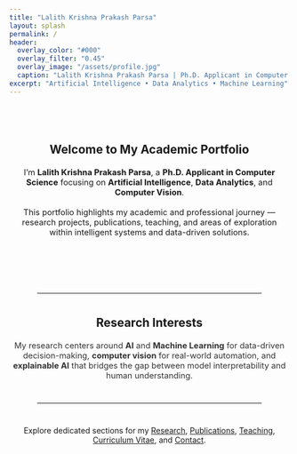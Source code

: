 ```yaml
---
title: "Lalith Krishna Prakash Parsa"
layout: splash
permalink: /
header:
  overlay_color: "#000"
  overlay_filter: "0.45"
  overlay_image: "/assets/profile.jpg"
  caption: "Lalith Krishna Prakash Parsa | Ph.D. Applicant in Computer Science"
excerpt: "Artificial Intelligence • Data Analytics • Machine Learning"
---
```


<section style="text-align:center; padding: 40px 15px;">
  <h2>Welcome to My Academic Portfolio</h2>
  <p style="max-width: 800px; margin: 20px auto; font-size: 1.05em;">
    I’m <strong>Lalith Krishna Prakash Parsa</strong>, a <strong>Ph.D. Applicant in Computer Science</strong> focusing on 
    <strong>Artificial Intelligence</strong>, <strong>Data Analytics</strong>, and <strong>Computer Vision</strong>.
    <br><br>
    This portfolio highlights my academic and professional journey — research projects, publications, teaching, 
    and areas of exploration within intelligent systems and data-driven solutions.
  </p>
</section>

<hr style="width:80%; margin: 40px auto;">

<section style="text-align:center;">
  <h2>Research Interests</h2>
  <p style="max-width: 800px; margin: 20px auto; font-size: 1.05em; color: #333;">
    My research centers around <strong>AI</strong> and <strong>Machine Learning</strong> for data-driven decision-making, 
    <strong>computer vision</strong> for real-world automation, and <strong>explainable AI</strong> that bridges 
    the gap between model interpretability and human understanding.
  </p>
</section>

<hr style="width:80%; margin: 40px auto;">

<section style="text-align:center; padding-bottom: 40px;">
  <p>
    Explore dedicated sections for my <a href="{{ '/research/' | relative_url }}">Research</a>, 
    <a href="{{ '/publications/' | relative_url }}">Publications</a>, 
    <a href="{{ '/teaching/' | relative_url }}">Teaching</a>, 
    <a href="{{ '/cv/' | relative_url }}">Curriculum Vitae</a>, and 
    <a href="{{ '/contact/' | relative_url }}">Contact</a>.
  </p>
</section>

